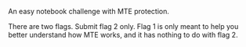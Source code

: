 An easy notebook challenge with MTE protection.

There are two flags. Submit flag 2 only. Flag 1 is only meant to help you better understand how MTE works, and it has nothing to do with flag 2.
